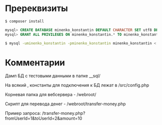 # Пререквизиты

```sh
$ composer install
```
```sql
mysql> CREATE DATABASE minenko_konstantin DEFAULT CHARACTER SET utf8 DEFAULT COLLATE utf8_general_ci;
mysql> GRANT ALL PRIVILEGES ON minenko_konstantin.* TO minenko_konstantin@localhost IDENTIFIED BY 'minenko_konstantin';
```
```sh
$ mysql -uminenko_konstantin -pminenko_konstantin minenko_konstantin < __sql/minenko_konstantin_2018-05-30.sql
```

# Комментарии

Дамп БД с тестовыми данными в папке __sql/

На всякий , константы для подключения к БД лежат в /src/config.php

Корневая папка для вебсервера - /webroot/

Скрипт для перевода денег - /webroot/transfer-money.php

Пример запроса: /transfer-money.php?fromUserId=1&toUserId=2&amount=10
